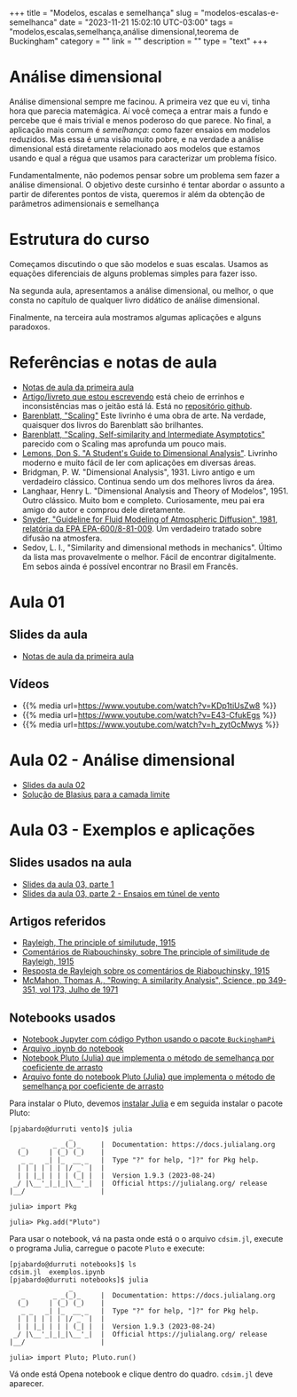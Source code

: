 +++
title = "Modelos, escalas e semelhança"
slug = "modelos-escalas-e-semelhanca"
date = "2023-11-21 15:02:10 UTC-03:00"
tags = "modelos,escalas,semelhança,análise dimensional,teorema de Buckingham"
category = ""
link = ""
description = ""
type = "text"
+++


# Análise dimensional

Análise dimensional sempre me facinou. A primeira vez que eu vi, tinha hora que parecia matemágica. Aí você começa a entrar mais a fundo e percebe que é mais trivial e menos poderoso do que parece. No final, a aplicação mais comum é _semelhança_: como fazer ensaios em modelos reduzidos. Mas essa é uma visão muito pobre, e na verdade a análise dimensional está diretamente relacionado aos modelos que estamos usando e qual a régua que usamos para caracterizar um problema físico. 

Fundamentalmente, não podemos pensar sobre um problema sem fazer a análise dimensional. O objetivo deste cursinho é tentar abordar o assunto a partir de diferentes pontos de vista, queremos ir além da obtenção de parâmetros adimensionais e semelhança

# Estrutura do curso

Começamos discutindo o que são modelos e suas escalas. Usamos as equações diferenciais de alguns problemas simples para fazer isso.

Na segunda aula, apresentamos a análise dimensional, ou melhor, o que consta no capítulo de qualquer livro didático de análise dimensional.

Finalmente, na terceira aula mostramos algumas aplicações e alguns paradoxos.

# Referências e notas de aula

 * [Notas de aula da primeira aula](../modelos/01-modelos.pdf)
 * [Artigo/livreto que estou escrevendo](../modelos/modelos.pdf) está cheio de errinhos e inconsistências mas o jeitão está lá. Está no [repositório github](https://github.com/pjabardo/livro-modelos).
 * [Barenblatt, "Scaling"](https://www.cambridge.org/core/books/scaling/E08325F4C8A14AAD4742E39FE5D0A6B3) Este livrinho é uma obra de arte. Na verdade, quaisquer dos livros do Barenblatt são brilhantes. 
 * [Barenblatt, "Scaling, Self-similarity and Intermediate Asymptotics"](https://www.cambridge.org/core/books/scaling-selfsimilarity-and-intermediate-asymptotics/3B56096C3B7E822794C81B51F7370B82) parecido com o Scaling mas aprofunda um pouco mais.
 * [Lemons, Don S. "A Student's Guide to Dimensional Analysis"](https://www.cambridge.org/core/books/a-students-guide-to-dimensional-analysis/2CD61E4BF2A72CF58A26AE8E882F7BB5). Livrinho moderno e muito fácil de ler com aplicações em diversas áreas.
 * Bridgman, P. W. "Dimensional Analysis", 1931. Livro antigo e um verdadeiro clássico. Continua sendo um dos melhores livros da área.
 * Langhaar, Henry L. "Dimensional Analysis and Theory of Modelos", 1951. Outro clássico. Muito bom e completo. Curiosamente, meu pai era amigo do autor e comprou dele diretamente.
 * [Snyder, "Guideline for Fluid Modeling of Atmospheric Diffusion", 1981, relatória da EPA EPA-600/8-81-009](https://nepis.epa.gov/Exe/ZyNET.exe/2000BDW8.TXT?ZyActionD=ZyDocument&Client=EPA&Index=1981+Thru+1985&Docs=&Query=&Time=&EndTime=&SearchMethod=1&TocRestrict=n&Toc=&TocEntry=&QField=&QFieldYear=&QFieldMonth=&QFieldDay=&IntQFieldOp=0&ExtQFieldOp=0&XmlQuery=&File=D%3A%5Czyfiles%5CIndex%20Data%5C81thru85%5CTxt%5C00000000%5C2000BDW8.txt&User=ANONYMOUS&Password=anonymous&SortMethod=h%7C-&MaximumDocuments=1&FuzzyDegree=0&ImageQuality=r75g8/r75g8/x150y150g16/i425&Display=hpfr&DefSeekPage=x&SearchBack=ZyActionL&Back=ZyActionS&BackDesc=Results%20page&MaximumPages=1&ZyEntry=1&SeekPage=x&ZyPURL). Um verdadeiro tratado sobre difusão na atmosfera.
 * Sedov, L. I., "Similarity and dimensional methods in mechanics". Último da lista mas provavelmente o melhor. Fácil de encontrar digitalmente. Em sebos ainda é possível encontrar no Brasil em Francês.
 

# Aula 01

## Slides da aula

* [Notas de aula da primeira aula](../modelos/01-modelos.pdf)

## Vídeos

 * {{% media url=https://www.youtube.com/watch?v=KDp1tiUsZw8 %}}
 * {{% media url=https://www.youtube.com/watch?v=E43-CfukEgs %}}
 * {{% media url=https://www.youtube.com/watch?v=h_zytOcMwys %}}
 
# Aula 02 - Análise dimensional

 * [Slides da aula 02](../modelos/02-adim.pdf)
 * [Solução de Blasius para a camada limite](../modelos/02b-camada-limite.pdf)

# Aula 03 - Exemplos e aplicações

## Slides usados na aula

 * [Slides da aula 03, parte 1](../modelos/03-exemplos.pdf)
 * [Slides da aula 03, parte 2 - Ensaios em túnel de vento](../modelos/03b-tuneldevento.pdf)

## Artigos referidos
 
   - [Rayleigh, The principle of similutude, 1915](../modelos/rayleigh1915.pdf)
   - [Comentários de Riabouchinsky, sobre The principle of similitude de Rayleigh, 1915](../modelos/riabouchinsky1915.pdf)
   - [Resposta de Rayleigh sobre os comentários de Riabouchinsky, 1915](../modelos/riabouchinsky1915.pdf)
   - [McMahon, Thomas A., "Rowing: A similarity Analysis", Science, pp 349-351, vol 173, Julho de 1971](../modelos/mcmahon1971.pdf)
   


## Notebooks usados
 
* [Notebook Jupyter com código Python usando o pacote `BuckinghamPi`](../modelos/exemplos)
* [Arquivo .ipynb do notebook](../modelos/exemplos.ipynb)
* [Notebook Pluto (Julia) que implementa o método de semelhança por coeficiente de arrasto](../modelos/cdsim/index.src.html)
* [Arquivo fonte do notebook Pluto (Julia) que implementa o método de semelhança por coeficiente de arrasto](../modelos/cdsim.jl)


Para instalar o Pluto, devemos [instalar Julia](https://julialang.org) e em seguida instalar o pacote Pluto:

```
[pjabardo@durruti vento]$ julia
               _
   _       _ _(_)_     |  Documentation: https://docs.julialang.org
  (_)     | (_) (_)    |
   _ _   _| |_  __ _   |  Type "?" for help, "]?" for Pkg help.
  | | | | | | |/ _` |  |
  | | |_| | | | (_| |  |  Version 1.9.3 (2023-08-24)
 _/ |\__'_|_|_|\__'_|  |  Official https://julialang.org/ release
|__/                   |

julia> import Pkg

julia> Pkg.add("Pluto")
```

Para usar o notebook, vá na pasta onde está o o arquivo `cdsim.jl`, execute o programa Julia, carregue o pacote `Pluto` e execute:

```
[pjabardo@durruti notebooks]$ ls
cdsim.jl  exemplos.ipynb
[pjabardo@durruti notebooks]$ julia
               _
   _       _ _(_)_     |  Documentation: https://docs.julialang.org
  (_)     | (_) (_)    |
   _ _   _| |_  __ _   |  Type "?" for help, "]?" for Pkg help.
  | | | | | | |/ _` |  |
  | | |_| | | | (_| |  |  Version 1.9.3 (2023-08-24)
 _/ |\__'_|_|_|\__'_|  |  Official https://julialang.org/ release
|__/                   |

julia> import Pluto; Pluto.run()
```

Vá onde está Opena notebook e clique dentro do quadro. `cdsim.jl` deve aparecer.

   
  


